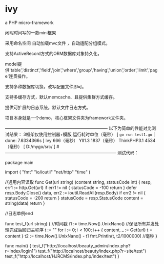 ivy
===
a PHP micro-framework

闲暇时间写的一款mini框架

采用命名空间 自动加载mvc文件 ，自动适配分组模式。

支持ActiveRecord方式的ORM数据库对象持久化，

model提供'table','distinct','field','join','where','group','having','union','order','limit','page'连贯操作。

支持多种数据库切换，改写配置文件即可。

支持多缓存方式，默认memcache、且提供集群方式缓存。

提供可扩展的日志系统，默认文件日志方式。



项目本身就是一个demo，核心框架文件夹为framework文件夹。

————————————————————————
以下为简单的性能对比测试结果：
3框架仅使用控制器+模版
运行耗时单位（毫秒）
[ `go run test1.go` | done: 7.6334366s ]
	Ivy 666（毫秒）
	YII1.3 1837（毫秒）
	ThinkPHP3.1 4534（毫秒）
[ D:/mygo/src/ ] # 
——————————————————————————
测试代码：

package main

import (
	"fmt"
	"io/ioutil"
	"net/http"
	"time"
)

//通用内容读取
func Get(url string) (content string, statusCode int) {
	resp, err1 := http.Get(url)
	if err1 != nil {
		statusCode = -100
		return
	}
	defer resp.Body.Close()
	data, err2 := ioutil.ReadAll(resp.Body)
	if err2 != nil {
		statusCode = -200
		return
	}
	statusCode = resp.StatusCode
	content = string(data)
	return
}

//日志单例end

func test_f(url string) {
	//时间戳
	t1 := time.Now().UnixNano()
	//保证所有并发处理完成后回归主程序
	t := ""
	for i := 0; i < 100; i++ {
		content, _ := Get(url)
		t = content
	}
	t2 := time.Now().UnixNano() - t1
	fmt.Println(t, t2/1000000) //毫秒
}

func main() {
	test_f("http://localhost/beauty_admin/index.php?r=index/login1")
	test_f("http://localhost/beauty/index.php?r=site/test")
	test_f("http://localhost/HJRCMS/index.php/index/test")
}

